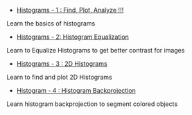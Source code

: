 
* [Histograms - 1 : Find, Plot, Analyze !!!](../../d1/db7/tutorial_py_histogram_begins.html "../../d1/db7/tutorial_py_histogram_begins.html")

Learn the basics of histograms
* [Histograms - 2: Histogram Equalization](../../d5/daf/tutorial_py_histogram_equalization.html "../../d5/daf/tutorial_py_histogram_equalization.html")

Learn to Equalize Histograms to get better contrast for images
* [Histograms - 3 : 2D Histograms](../../dd/d0d/tutorial_py_2d_histogram.html "../../dd/d0d/tutorial_py_2d_histogram.html")

Learn to find and plot 2D Histograms
* [Histogram - 4 : Histogram Backprojection](../../dc/df6/tutorial_py_histogram_backprojection.html "../../dc/df6/tutorial_py_histogram_backprojection.html")

Learn histogram backprojection to segment colored objects

